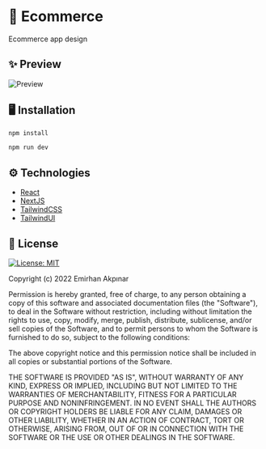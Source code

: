 # 🛒 Ecommerce

Ecommerce app design

## ✨ Preview

![Preview](https://user-images.githubusercontent.com/30156531/173155161-51843090-5123-4bbe-8a13-1738e3cc070f.png)

## 🖥️ Installation

```sh
npm install

npm run dev
```

## ⚙️ Technologies

- [React](https://reactjs.org/)
- [NextJS](https://nextjs.org/)
- [TailwindCSS](https://tailwindcss.com/)
- [TailwindUI](https://tailwindui.com/)

## 📜 License

[![License: MIT](https://img.shields.io/badge/License-MIT-yellow.svg)]()


Copyright (c) 2022 Emirhan Akpınar

Permission is hereby granted, free of charge, to any person obtaining a copy
of this software and associated documentation files (the "Software"), to deal
in the Software without restriction, including without limitation the rights
to use, copy, modify, merge, publish, distribute, sublicense, and/or sell
copies of the Software, and to permit persons to whom the Software is
furnished to do so, subject to the following conditions:

The above copyright notice and this permission notice shall be included in all
copies or substantial portions of the Software.

THE SOFTWARE IS PROVIDED "AS IS", WITHOUT WARRANTY OF ANY KIND, EXPRESS OR
IMPLIED, INCLUDING BUT NOT LIMITED TO THE WARRANTIES OF MERCHANTABILITY,
FITNESS FOR A PARTICULAR PURPOSE AND NONINFRINGEMENT. IN NO EVENT SHALL THE
AUTHORS OR COPYRIGHT HOLDERS BE LIABLE FOR ANY CLAIM, DAMAGES OR OTHER
LIABILITY, WHETHER IN AN ACTION OF CONTRACT, TORT OR OTHERWISE, ARISING FROM,
OUT OF OR IN CONNECTION WITH THE SOFTWARE OR THE USE OR OTHER DEALINGS IN THE
SOFTWARE.
